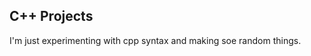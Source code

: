 C++ Projects
---------------------------------------------------------------------------------------------------
I'm just experimenting with cpp syntax and making soe random things.